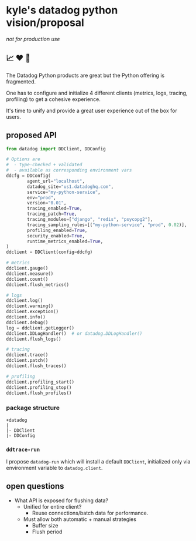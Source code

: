 # kyle's datadog python vision/proposal

_not for production use_

## 📈 ❤️  🐍

The Datadog Python products are great but the Python offering is fragmented.

One has to configure and initialize 4 different clients (metrics, logs,
tracing, profiling) to get a cohesive experience.

It's time to unify and provide a great user experience out of the box for
users.


## proposed API


```python
from datadog import DDClient, DDConfig

# Options are
#  - type-checked + validated
#  - available as corresponding environment vars
ddcfg = DDConfig(
        agent_url="localhost",
        datadog_site="us1.datadoghq.com",
        service="my-python-service",
        env="prod",
        version="0.01",
        tracing_enabled=True,
        tracing_patch=True,
        tracing_modules=["django", "redis", "psycopg2"],
        tracing_sampling_rules=[("my-python-service", "prod", 0.02)],
        profiling_enabled=True,
        security_enabled=True,
        runtime_metrics_enabled=True,
)
ddclient = DDClient(config=ddcfg)

# metrics
ddclient.gauge()
ddclient.measure()
ddclient.count()
ddclient.flush_metrics()

# logs
ddclient.log()
ddclient.warning()
ddclient.exception()
ddclient.info()
ddclient.debug()
log = ddclient.getLogger()
ddclient.DDLogHandler()  # or datadog.DDLogHandler()
ddclient.flush_logs()

# tracing
ddclient.trace()
ddclient.patch()
ddclient.flush_traces()

# profiling
ddclient.profiling_start()
ddclient.profiling_stop()
ddclient.flush_profiles()
```


### package structure

```
+datadog
|
|- DDClient
|- DDConfig
```


### `ddtrace-run`

I propose `datadog-run` which will install a default `DDClient`, initialized only via environment variable
to `datadog.client`.


## open questions


- What API is exposed for flushing data?
  - Unified for entire client?
    - Reuse connections/batch data for performance.
  - Must allow both automatic + manual strategies
    - Buffer size
    - Flush period
